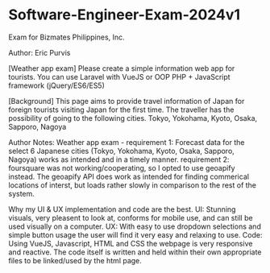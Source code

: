# Software-Engineer-Exam-2024v1
 Exam for Bizmates Philippines, Inc.
 
Author: Eric Purvis
 
[Weather app exam]
Please create a simple information web app for tourists. You can use Laravel with VueJS or OOP PHP + JavaScript framework (jQuery/ES6/ES5)

[Background]
This page aims to provide travel information of Japan for foreign tourists visiting Japan for the first time.
The traveller has the possibility of going to the following cities.
Tokyo, Yokohama, Kyoto, Osaka, Sapporo, Nagoya

Author Notes:
	Weather app exam - 
	requirement 1: Forecast data for the select 6 Japanese cities (Tokyo, Yokohama, Kyoto, Osaka, Sapporo, Nagoya) works as intended and in a timely manner.
	requirement 2: foursquare was not working/cooperating, so I opted to use geoapify instead. The geoapify API does work as intended for finding commerical locations of interst, but loads rather slowly in comparison to the rest of the system.
	
Why my UI & UX implementation and code are the best.
	UI: Stunning visuals, very pleasent to look at, conforms for mobile use, and can still be used visually on a computer.
	UX: With easy to use dropdown selections and simple button usage the user will find it very easy and relaxing to use.
	Code: Using VueJS, Javascript, HTML and CSS the webpage is very responsive and reactive. The code itself is written and held within their own appropriate files to be linked/used by the html page.